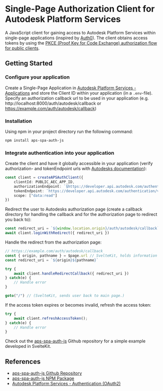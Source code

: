# Single-Page Authorization Client for Autodesk Platform Services
A JavaScript client for gaining access to Autodesk Platform Services within single-page applications (inspired by [Auth0](https://github.com/auth0/auth0-spa-js)). The client obtains access tokens by using the [PKCE (Proof Key for Code Exchange) authorization flow for public clients](https://aps.autodesk.com/en/docs/oauth/v2/tutorials/get-3-legged-token-pkce/get-3-legged-token-pkce/).

## Getting Started

### Configure your application
Create a Single-Page Application in [Autodesk Platform Services - Applications](https://aps.autodesk.com/hubs/@personal/applications/) and store the Client ID within your application (in a `.env`-file). Specify an authorization callback url to be used in your application (e.g. http://localhost:8000/auth/autodesk/callback or https://example.com/auth/autodesk/callback)

### Installation
Using npm in your project directory run the following command:

```bash
npm install aps-spa-auth-js
```

### Integrate authentication into your application
Create the client and have it globally accessible in your application (verify authorization- and tokenEndpoint urls with [Autodesks documentation](https://aps.autodesk.com/en/docs/oauth/v2/reference)):
```ts
const client = createAPSAuthClient({
    clientId: PUBLIC_AEC_APP_ID,
    authorizationEndpoint: `$https://developer.api.autodesk.com/authentication/v2/authorize`,
    tokenEndpoint: `https://developer.api.autodesk.com/authentication/v2/token`,
    scope: ["data:read"]
})
```

Redirect the user to Autodesks authorization page (create a callback directory for handling the callback and for the authorization page to redirect you back to):
```ts
const redirect_uri = `${window.location.origin}/auth/autodesk/callback`
await client.loginWithRedirect({ redirect_uri })
```

Handle the redirect from the authorization page:
```ts
// https://example.com/auth/autodesk/callback
const { origin, pathname } = $page.url // SvelteKit, holds information about the current url.
const redirect_uri = `${origin}${pathname}`

try {
    await client.handleRedirectCallback({ redirect_uri })
} catch(e) {
    // Handle error
}

goto("/") // (SvelteKit, sends user back to main page.)
```

If the access token expires or becomes invalid, refresh the access token:
```ts
try {
    await client.refreshAccessToken();
} catch(e) {
    // Handle error
}
```

Check out the [aps-spa-auth-js](https://github.com/OTheNonE/aps-spa-auth-js) Github repository for a simple example developed in SvelteKit.

## References
- [aps-spa-auth-js Github Repository](https://github.com/OTheNonE/aps-spa-auth-js)
- [aps-spa-auth-js NPM Package](https://www.npmjs.com/package/aps-spa-auth-js)
- [Autodesk Platform Services - Authentication (OAuth2)](https://aps.autodesk.com/en/docs/oauth/v2/developers_guide/overview/)